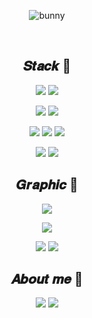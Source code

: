 <div align = center>
  
  ![bunny](https://user-images.githubusercontent.com/98695286/161104854-66a7c309-8f43-4448-93b8-e277964bc889.gif)
 
  <br>
  
  ## 𝑺𝒕𝒂𝒄𝒌 🔨
  
  <a href="" target="_blank"><img src="https://img.shields.io/badge/React-61DAFB?style=flat-square&logo=React&logoColor=white"/></a>
  <a href="" target="_blank"><img src="https://img.shields.io/badge/Redux-764ABC?style=flat-square&logo=Redux&logoColor=white"/></a>

  <a href="" target="_blank"><img src="https://img.shields.io/badge/Java-007396?style=flat-square&logo=Java&logoColor=white"/></a>
  <a href="" target="_blank"><img src="https://img.shields.io/badge/SpringBoot-6DB33F?style=flat-square&logo=SpringBoot&logoColor=white"/></a>
  
  <a href="" target="_blank"><img src="https://img.shields.io/badge/HTML-E34F26?style=flat-square&logo=HTML5&logoColor=white"/></a>
  <a href="" target="_blank"><img src="https://img.shields.io/badge/CSS-1572B6?style=flat-square&logo=CSS3&logoColor=white"/></a>
  <a href="" target="_blank"><img src="https://img.shields.io/badge/JavaScript-F7DF1E?style=flat-square&logo=JavaScript&logoColor=white"/></a>

  <a href="" target="_blank"><img src="https://img.shields.io/badge/Oracle-F80000?style=flat-square&logo=Oracle&logoColor=white"/></a>
  <a href="" target="_blank"><img src="https://img.shields.io/badge/firebase-FFCA28?style=flat-square&logo=firebase&logoColor=white"/></a>


  ## 𝑮𝒓𝒂𝒑𝒉𝒊𝒄 🎨
  
  <a href="" target="_blank"><img src="https://img.shields.io/badge/AdobePhotoshop-31A8FF?style=flat-square&logo=AdobePhotoshop&logoColor=white"/></a>
  
  <a href="" target="_blank"><img src="https://img.shields.io/badge/AdobeAfterEffects-9999FF?style=flat-square&logo=AdobeAfterEffects&logoColor=white"/></a>
  
  <a href="" target="_blank"><img src="https://img.shields.io/badge/Maya-0696D7?style=flat-square&logo=Autodesk&logoColor=white"/></a>
  <a href="" target="_blank"><img src="https://img.shields.io/badge/Zbrush-555555?style=flat-square&logoColor=white"/></a>
  

  ## 𝑨𝒃𝒐𝒖𝒕 𝒎𝒆 💨
  <a href="https://gaeburi.tistory.com/" target="_blank"><img src="https://img.shields.io/badge/Tistory-000000?style=flat-square&logo=Tistory&logoColor=white"/></a>
  <a href="mailto:playamongthestars000@gmail.com" target="_blank"><img src="https://img.shields.io/badge/Gmail-EA4335?style=flat-square&logo=Gmail&logoColor=white"/></a>
  
  <br>

</div>
